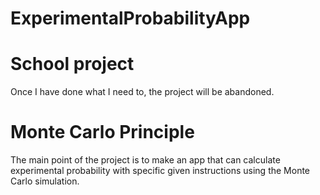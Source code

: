 # ExperimentalProbabilityApp

# School project
Once I have done what I need to, the project will be abandoned.

# Monte Carlo Principle
The main point of the project is to make an app that can calculate experimental probability with specific given instructions using the Monte Carlo simulation.

